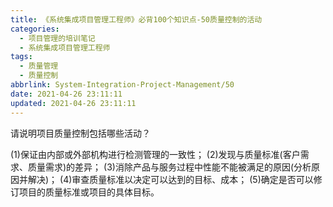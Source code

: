 ```yaml
---
title: 《系统集成项目管理工程师》必背100个知识点-50质量控制的活动
categories:
  - 项目管理的培训笔记
  - 系统集成项目管理工程师
tags:
  - 质量管理
  - 质量控制
abbrlink: System-Integration-Project-Management/50
date: 2021-04-26 23:11:11
updated: 2021-04-26 23:11:11
---
```



请说明项目质量控制包括哪些活动？

(1)保证由内部或外部机构进行检测管理的一致性；
(2)发现与质量标准(客户需求、质量需求)的差异；
(3)消除产品与服务过程中性能不能被满足的原因(分析原因并解决)；
(4)审查质量标准以决定可以达到的目标、成本；
(5)确定是否可以修订项目的质量标准或项目的具体目标。
